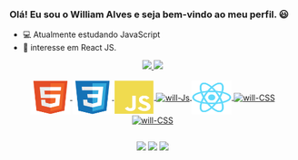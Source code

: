 ### Olá! Eu sou o William Alves e seja bem-vindo ao meu perfil. 😃

- 💻 Atualmente estudando JavaScript
- 🧐 interesse em React JS.

<div align="center" style="display: inline_block">
  <a href="https://github.com/williamalves94">
  <img height="180em" src="https://github-readme-stats.vercel.app/api?username=williamalves94&show_icons=true&theme=dark&include_all_commits=true&count_private=true"/>
  <img height="180em" src="https://github-readme-stats.vercel.app/api/top-langs/?username=williamalves94&layout=compact&langs_count=7&theme=dark"/>
</div>
  
<div style="display: inline_block" align="center"><br>
  <img align="center" alt="will-HTML" height="60" width="70" src="https://raw.githubusercontent.com/devicons/devicon/master/icons/html5/html5-original.svg">
  <img align="center" alt="will-CSS" height="60" width="70" src="https://raw.githubusercontent.com/devicons/devicon/master/icons/css3/css3-original.svg">
  <img align="center" alt="will-Js" height="60" width="70" src="https://raw.githubusercontent.com/devicons/devicon/master/icons/javascript/javascript-plain.svg">
  <img align="center" alt="will-Js" height="60" width="70" src="https://cdn.jsdelivr.net/gh/devicons/devicon/icons/nodejs/nodejs-original.svg" />
  <img align="center" alt="will-React" height="60" width="70" src="https://raw.githubusercontent.com/devicons/devicon/master/icons/react/react-original.svg">  
  <img align="center" alt="will-CSS" height="60" width="70" src="https://cdn.jsdelivr.net/gh/devicons/devicon/icons/bootstrap/bootstrap-original.svg" />
  <img align="center" alt="will-CSS" height="60" width="70" src="https://cdn.jsdelivr.net/gh/devicons/devicon/icons/mongodb/mongodb-original-wordmark.svg" />

</div>
  
  ##
 <div align="center">
  <a href="https://instagram.com/william.als_" target="_blank"><img src="https://img.shields.io/badge/-Instagram-%23E4405F?style=for-the-badge&logo=instagram&logoColor=white" target="_blank"></a>
  <a href="https://github.com/williamalves94" target="_blank"><img src="https://img.shields.io/badge/GitHub-100000?style=for-the-badge&logo=github&logoColor=white" target="_blank"></a>
   <a href="https://www.linkedin.com/in/william-alves-4b7683221/" target="_blank"><img src="https://img.shields.io/badge/-LinkedIn-%230077B5?style=for-the-badge&logo=linkedin&logoColor=white" target="_blank"></a>
   
</div>

